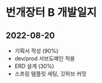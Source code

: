 # 번개장터 B 개발일지

## 2022-08-20

- 기획서 작성 (90%)
- dev/prod 서브도메인 적용
- ERD 설계 (30%)
- 스프링 템플릿 세팅, 깃허브 커밋
